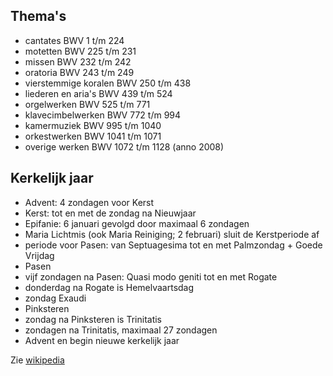 Thema's
-------
- cantates BWV 1 t/m 224
- motetten BWV 225 t/m 231 
- missen BWV 232 t/m 242 
- oratoria BWV 243 t/m 249 
- vierstemmige koralen BWV 250 t/m 438 
- liederen en aria's BWV 439 t/m 524 
- orgelwerken BWV 525 t/m 771 
- klavecimbelwerken BWV 772 t/m 994 
- kamermuziek BWV 995 t/m 1040 
- orkestwerken BWV 1041 t/m 1071
- overige werken BWV 1072 t/m 1128 (anno 2008) 


Kerkelijk jaar
--------------
- Advent: 4 zondagen voor Kerst
- Kerst: tot en met de zondag na Nieuwjaar
- Epifanie: 6 januari gevolgd door maximaal 6 zondagen
- Maria Lichtmis (ook Maria Reiniging; 2 februari) sluit de Kerstperiode af
- periode voor Pasen: van Septuagesima tot en met Palmzondag + Goede Vrijdag
- Pasen
- vijf zondagen na Pasen: Quasi modo geniti tot en met Rogate
- donderdag na Rogate is Hemelvaartsdag
- zondag Exaudi
- Pinksteren
- zondag na Pinksteren is Trinitatis
- zondagen na Trinitatis, maximaal 27 zondagen
- Advent en begin nieuwe kerkelijk jaar

Zie [wikipedia](http://nl.wikipedia.org/wiki/Lijst_van_kerkelijke_en_wereldlijke_cantates_van_Johann_Sebastian_Bach)